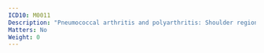 ```yaml
---
ICD10: M0011
Description: "Pneumococcal arthritis and polyarthritis: Shoulder region"
Matters: No
Weight: 0
---
```

